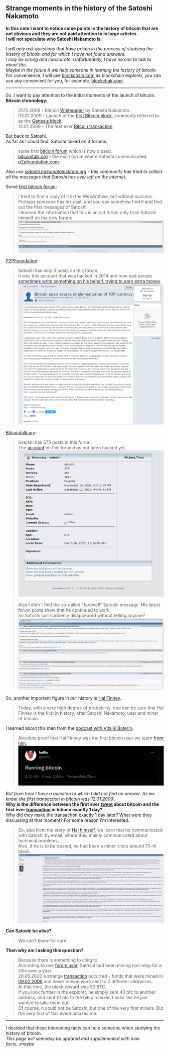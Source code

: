 Strange moments in the history of the Satoshi Nakamoto  
---
__In this note I want to notice some points in the history of bitcoin that are not obvious and they are not paid attention to in large articles.__  
__I will not speculate who Satoshi Nakamoto is.__  
  
_I will only ask questions that have arisen in the process of studying the  history of bitcoin and for which I have not found answers.  
I may be wrong and inaccurate. Unfortunately, I have no one to talk to about this.  
Maybe in the future it will help someone in learning the history of bitcoin._  
For convenience, I will use [blockchain.com](https://www.blockchain.com/explorer) as blockchain explorer, you can use any convenient for you, for example, [blockchair.com](https://blockchair.com/bitcoin).  
***
So, I want to pay attention to the initial moments of the launch of bitcoin.  
__Bitcoin chronology:__  

>31.10.2008 - Bitcoin [Whitepaper](https://bitcoin.org/bitcoin.pdf) by Satoshi Nakamoto.  
>03.01.2009 - Launch of the [first Bitcoin block](https://www.blockchain.com/btc/tx/4a5e1e4baab89f3a32518a88c31bc87f618f76673e2cc77ab2127b7afdeda33b), commonly referred to as the [Genesis block](https://www.blockchain.com/btc/tx/4a5e1e4baab89f3a32518a88c31bc87f618f76673e2cc77ab2127b7afdeda33b).  
>12.01.2009 - The first ever [Bitcoin transaction](https://www.blockchain.com/btc/tx/f4184fc596403b9d638783cf57adfe4c75c605f6356fbc91338530e9831e9e16).  
  
But back to Satoshi.  
As far as I could find, Satoshi talked on 3 forums:  
>some first [bitcoin forum](http://bitcoin.sourceforge.net/boards/index.php) which is now closed.  
>[bitcointalk.org](https://bitcointalk.org/index.php?action=profile;u=3) - the main forum where Satoshi communicated.  
>[p2pfoundation.com](http://p2pfoundation.ning.com/profile/SatoshiNakamoto).  
  
_Also use [satoshi.nakamotoinstitute.org](https://satoshi.nakamotoinstitute.org) - this community has tried to collect all the messages that Satoshi has ever left on the internet._  
  
Some [first bitcoin forum](http://bitcoin.sourceforge.net/boards/index.php):  
  
>I tried to find a copy of it in the WebArchive, but without success.  
Perhaps someone has his cast, and you can somehow find it and find out the first messages of Satoshi.  
I learned the information that this is an old forum only from Satoshi himself on the new forum:  
![](docs/new%20forum.png)  
  
[P2PFoundation](http://p2pfoundation.ning.com/profile/SatoshiNakamoto):
  
>Satoshi has only 3 posts on this forum.  
>It was this account that was hacked in 2014 and now bad people [sometimes write something on his behalf, trying to earn extra money](http://p2pfoundation.ning.com/forum/topics/bitcoin-open-source?commentId=2003008%3AComment%3A52186).
![](docs/p2p.png)  
  
[Bitcointalk.org](https://bitcointalk.org/index.php?action=profile;u=3):  
>Satoshi has 575 posts in this forum.  
The [account](https://bitcointalk.org/index.php?action=profile;u=3) on this forum has not been hacked yet.  
![](docs/bitcointalk_profile.png)  
  
>Also I didn`t find the so-called "farewell" Satoshi message. His latest forum posts show that he continued to work.  
So Satoshi just suddenly disappeared without telling anyone?  
![](docs/last_message.png)  
  
So, another important figure in our history is [Hal Finney](https://en.wikipedia.org/wiki/Hal_Finney_(computer_scientist)).  
>Today, with a very high degree of probability, one can be sure that Hal Finney is the first in history, after Satoshi Nakamoto, user and miner of bitcoin.  
  
I learned about this man from the [podcast with Vitalik Buterin](https://www.youtube.com/watch?v=3x1b_S6Qp2Q&t=284s).  
  
>Absolute proof that Hal Finney was the first bitcoin user we learn [from him](https://twitter.com/halfin/status/1110302988?ref_src=twsrc%5Etfw):  
![](docs/first_twit.png)  
  
_But from here I have a question to which I did not find an answer. As we know, the first transaction in bitcoin was 12.01.2009_.  
__Why is the difference between the first ever [tweet](https://twitter.com/halfin/status/1110302988?ref_src=twsrc%5Etfw) about bitcoin and the first ever [transaction](https://www.blockchain.com/btc/tx/f4184fc596403b9d638783cf57adfe4c75c605f6356fbc91338530e9831e9e16) in bitcoin exactly 1 day?__   
Why did they make the transaction exactly 1 day later? What were they discussing at that moment? For some reason I'm interested.  
  
>So, also from the story of [Hal himself](https://bitcointalk.org/index.php?topic=155054.msg1643833#msg1643833 ), we learn that he communicated with Satoshi by email, where they mainly communicated about technical problems.  
Also, if he is to be trusted, he had been a miner since around 70-th block.  
![](docs/hal_story.png)  
  
__Can Satoshi be alive?__   
>We can't know for sure  
  
__Then why am I asking this question?__  
>Because there is something to cling to.  
According to one [forum user](https://bitcointalk.org/index.php?topic=175996.0), Satoshi had been mining non-stop for a little over a year.  
20.05.2020 a strange [transaction](https://www.blockchain.com/btc/address/17XiVVooLcdCUCMf9s4t4jTExacxwFS5uh?page=7) occurred - funds that were mined in [09.02.2009](https://www.blockchain.com/btc/tx/f38d6f043c070ce9805ee81f46db4d32d0c9f148d62bbfbc0378bc5847c7dc70) and never moved were sent to 2 different addresses.  
At that time, the block reward was 50 BTC.  
If you look further in the explorer, he simply sent 40 btc to another address, and sent 10 btc to the bitcoin mixer. Looks like he just wanted to take them out.  
Of course, it could not be Satoshi, but one of the very first miners.
But the very fact of this event amazes me. 
  
---
I decided that these interesting facts can help someone when studying the history of bitcoin.  
_This page will someday be updated and supplemented with new facts...maybe_